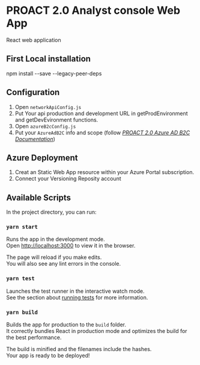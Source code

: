 # PROACT 2.0 Analyst console Web App
React web application

## First Local installation

npm install --save --legacy-peer-deps

## Configuration

1. Open `networkApiConfig.js`
2. Put Your api production and development URL in getProdEnvironment and getDevEvironment functions.
3. Open `azureB2cConfig.js`
4. Put your `AzureAdB2C` info and scope (follow *[PROACT 2.0 Azure AD B2C Documentation](https://docs.google.com/document/d/1_49bVIjXpugXBPZOqmD4EyNlIzRrh7FQMA7NftG7ulY/edit?usp=sharing)*)

## Azure Deployment

1.  Creat an Static Web App resource within your Azure Portal subscription.
2.  Connect your Versioning Reposity account

## Available Scripts

In the project directory, you can run:

### `yarn start`

Runs the app in the development mode.\
Open [http://localhost:3000](http://localhost:3000) to view it in the browser.

The page will reload if you make edits.\
You will also see any lint errors in the console.

### `yarn test`

Launches the test runner in the interactive watch mode.\
See the section about [running tests](https://facebook.github.io/create-react-app/docs/running-tests) for more information.

### `yarn build`

Builds the app for production to the `build` folder.\
It correctly bundles React in production mode and optimizes the build for the best performance.

The build is minified and the filenames include the hashes.\
Your app is ready to be deployed!



